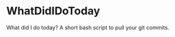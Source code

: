 WhatDidIDoToday
===============

What did I do today? A short bash script to pull your git commits.
